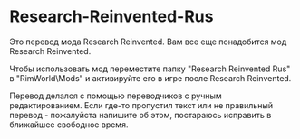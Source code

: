 # Research-Reinvented-Rus
Это перевод мода Research Reinvented. Вам все еще понадобится мод Research Reinvented.

Чтобы использовать мод переместите папку "Research Reinvented Rus" в "RimWorld\Mods" и активируйте его в игре после Research Reinvented.

Перевод делался с помощью переводчиков с ручным редактированием. Если где-то пропустил текст или не правильный перевод - пожалуйста напишите об этом, постараюсь исправить в ближайшее свободное время.